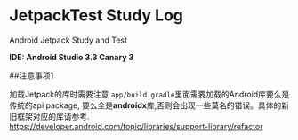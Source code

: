 # JetpackTest Study Log
Android Jetpack Study and Test<br/>

**IDE: Android Studio 3.3 Canary 3**

##注意事项1

加载Jetpack的库时需要注意 `app/build.gradle`里面需要加载的Android库要么是传统的api package,
要么全是**androidx**库,否则会出现一些莫名的错误。具体的新旧框架对应的库请参考.<br/>
https://developer.android.com/topic/libraries/support-library/refactor


